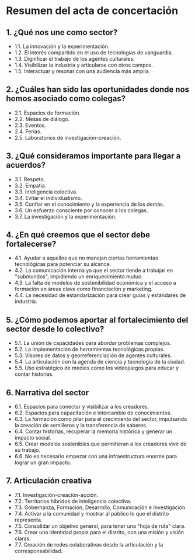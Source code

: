 # Resumen del acta de concertación

## 1. ¿Qué nos une como sector?

* 1.1. La innovación y la experimentación.
* 1.2. El interés compartido en el uso de tecnologías de vanguardia.
* 1.3. Dignificar el trabajo de los agentes culturales.
* 1.4. Visibilizar la industria y articularse con otros campos.
* 1.5. Interactuar y resonar con una audiencia más amplia.

## 2. ¿Cuáles han sido las oportunidades donde nos hemos asociado como colegas?

* 2.1. Espacios de formación.
* 2.2. Mesas de diálogo.
* 2.3. Eventos.
* 2.4. Ferias.
* 2.5. Laboratorios de investigación-creación.
  
## 3. ¿Qué consideramos importante para llegar a acuerdos?

* 3.1. Respeto.
* 3.2. Empatía.
* 3.3. Inteligencia colectiva.
* 3.4. Evitar el individualismo.
* 3.5. Confiar en el conocimiento y la experiencia de los demás.
* 3.6. Un esfuerzo consciente por conocer a los colegas.
* 3.7. La investigación y la experimentación.

## 4. ¿En qué creemos que el sector debe fortalecerse?

* 4.1. Ayudar a aquellos que no manejan ciertas herramientas tecnológicas para potenciar su alcance.
* 4.2. La comunicación interna ya que el sector tiende a trabajar en "submundos", impidiendo un enriquecimiento mutuo.
* 4.3. La falta de modelos de sostenibilidad económica y el acceso a formación en áreas clave como financiación y marketing.
* 4.4. La necesidad de estandarización para crear guías y estándares de industria.

## 5. ¿Cómo podemos aportar al fortalecimiento del sector desde lo colectivo?

* 5.1. La unión de capacidades para abordar problemas complejos.
* 5.2. La implementación de herramientas tecnológicas propias.
* 5.3. Visores de datos y georreferenciación de agentes culturales.
* 5.4. La articulación con la agenda de ciencia y tecnología de la ciudad.
* 5.5. Uso estratégico de medios como los videojuegos para educar y contar historias.

## 6. Narrativa del sector

* 6.1. Espacios para conectar y visibilizar a los creadores.
* 6.2. Espacios para capacitación e intercambio de conocimientos.
* 6.3. La formación como pilar para el crecimiento del sector, impulsando la creación de semilleros y la transferencia de saberes.
* 6.4. Contar historias, recuperar la memoria histórica y generar un impacto social.
* 6.5. Crear modelos sostenibles que permitieran a los creadores vivir de su trabajo.
* 6.6. No es necesario empezar con una infraestructura enorme para lograr un gran impacto.

## 7. Articulación creativa

* 7.1. Investigación-creación-acción.
* 7.2. Territorios híbridos de inteligencia colectiva.
* 7.3. Gobernanza, Formación, Desarrollo, Comunicación e Investigación.
* 7.4. Activar a la comunidad y mostrar al público lo que el distrito representa.
* 7.5. Consolidar un objetivo general, para tener una "hoja de ruta" clara.
* 7.6. Crear una identidad propia para el distrito, con una misión y visión claras.
* 7.7. Creación de redes colaborativas desde la articulación y la corresponsabilidad.